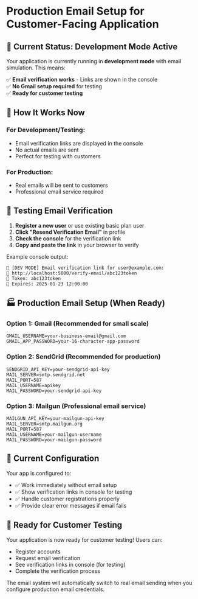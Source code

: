 # Production Email Setup for Customer-Facing Application

## 🚀 **Current Status: Development Mode Active**

Your application is currently running in **development mode** with email simulation. This means:

✅ **Email verification works** - Links are shown in the console  
✅ **No Gmail setup required** for testing  
✅ **Ready for customer testing**  

## 📧 **How It Works Now**

### **For Development/Testing:**
- Email verification links are displayed in the console
- No actual emails are sent
- Perfect for testing with customers

### **For Production:**
- Real emails will be sent to customers
- Professional email service required

## 🎯 **Testing Email Verification**

1. **Register a new user** or use existing basic plan user
2. **Click "Resend Verification Email"** in profile
3. **Check the console** for the verification link
4. **Copy and paste the link** in your browser to verify

Example console output:
```
🔗 [DEV MODE] Email verification link for user@example.com:
🔗 http://localhost:5000/verify-email/abc123token
🔗 Token: abc123token
🔗 Expires: 2025-01-23 12:00:00
```

## 🏭 **Production Email Setup (When Ready)**

### **Option 1: Gmail (Recommended for small scale)**
```env
GMAIL_USERNAME=your-business-email@gmail.com
GMAIL_APP_PASSWORD=your-16-character-app-password
```

### **Option 2: SendGrid (Recommended for production)**
```env
SENDGRID_API_KEY=your-sendgrid-api-key
MAIL_SERVER=smtp.sendgrid.net
MAIL_PORT=587
MAIL_USERNAME=apikey
MAIL_PASSWORD=your-sendgrid-api-key
```

### **Option 3: Mailgun (Professional email service)**
```env
MAILGUN_API_KEY=your-mailgun-api-key
MAIL_SERVER=smtp.mailgun.org
MAIL_PORT=587
MAIL_USERNAME=your-mailgun-username
MAIL_PASSWORD=your-mailgun-password
```

## 🔧 **Current Configuration**

Your app is configured to:
- ✅ Work immediately without email setup
- ✅ Show verification links in console for testing
- ✅ Handle customer registrations properly
- ✅ Provide clear error messages if email fails

## 🎉 **Ready for Customer Testing**

Your application is now ready for customer testing! Users can:
- Register accounts
- Request email verification
- See verification links in console (for testing)
- Complete the verification process

The email system will automatically switch to real email sending when you configure production email credentials. 